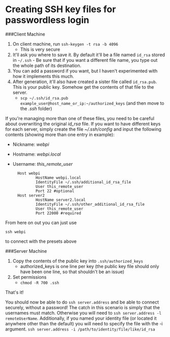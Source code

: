 # Creating SSH key files for passwordless login

###Client Machine
1. On client machine, run `ssh-keygen -t rsa -b 4096`
	* This is very secure
2. It'll ask you where to save it. By default it'll be a file named `id_rsa` stored in `~/.ssh` - Be sure that if you want a different file name, you type out the whole path of its destination.
3. You can add a password if you want, but I haven't experimented with how it implements this much.
4. After generation, it'll also have created a sister file called `id_rsa.pub`. This is your public key. Somehow get the contents of that file to the server.
	* `scp ~/.ssh/id_rsa.pub example_user@host_name_or_ip:~/authorized_keys` (and then move to the *.ssh* folder)

If you're managing more than one of these files, you need to be careful about overwriting the original *id_rsa* file. If you want to have different keys for each server, simply create the file *~/.ssh/config* and input the following contents (showing more than one entry in example):

* Nickname: *webpi*
* Hostname: *webpi.local*
* Username: *this_remote_user*

		Host webpi
		        HostName webpi.local
		        IdentityFile ~/.ssh/additional_id_rsa_file
		        User this_remote_user
				Port 22 #optional
		Host server2
				HostName server2.local
				IdentityFile ~/.ssh/other_additional_id_rsa_file
				User this_remote_user
				Port 22000 #required

From here on out you can just use

	ssh webpi

to connect with the presets above


###Server Machine
1. Copy the contents of the public key into `.ssh/authorized_keys`
	* authorized_keys is one line per key (the public key file should only have been one line, so that shouldn't be an issue)
1. Set permissions
	* `chmod -R 700 .ssh`

That's it!

You should now be able to do `ssh server.address` and be able to connect securely, without a password! The catch in this scenario is simply that the usernames must match. Otherwise you will need to `ssh server.address -l remoteUserName`. Additionally, if you named your identity file (or located it anywhere other than the default) you will need to specify the file with the -i argument. `ssh server.address -i /path/to/identity/file/like/id_rsa`
